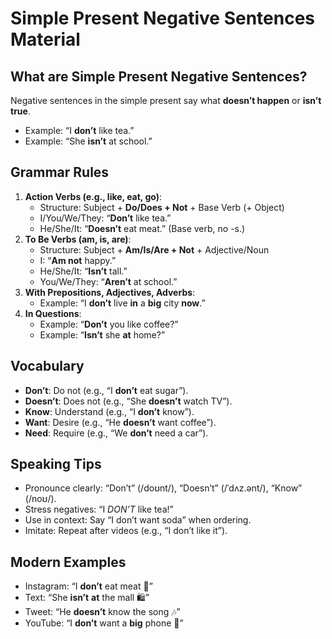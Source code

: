 # Simple Present Negative Sentences Material

## What are Simple Present Negative Sentences?
Negative sentences in the simple present say what **doesn’t happen** or **isn’t true**.  
- Example: “I **don’t** like tea.”  
- Example: “She **isn’t** at school.”  

## Grammar Rules
1. **Action Verbs (e.g., like, eat, go)**:  
   - Structure: Subject + **Do/Does + Not** + Base Verb (+ Object)  
   - I/You/We/They: “**Don’t** like tea.”  
   - He/She/It: “**Doesn’t** eat meat.” (Base verb, no -s.)  
2. **To Be Verbs (am, is, are)**:  
   - Structure: Subject + **Am/Is/Are + Not** + Adjective/Noun  
   - I: “**Am not** happy.”  
   - He/She/It: “**Isn’t** tall.”  
   - You/We/They: “**Aren’t** at school.”  
3. **With Prepositions, Adjectives, Adverbs**:  
   - Example: “I **don’t** live **in** a **big** city **now**.”  
4. **In Questions**:  
   - Example: “**Don’t** you like coffee?”  
   - Example: “**Isn’t** she **at** home?”  

## Vocabulary
- **Don’t**: Do not (e.g., “I **don’t** eat sugar”).  
- **Doesn’t**: Does not (e.g., “She **doesn’t** watch TV”).  
- **Know**: Understand (e.g., “I **don’t** know”).  
- **Want**: Desire (e.g., “He **doesn’t** want coffee”).  
- **Need**: Require (e.g., “We **don’t** need a car”).  

## Speaking Tips
- Pronounce clearly: “Don’t” (/doʊnt/), “Doesn’t” (/ˈdʌz.ənt/), “Know” (/noʊ/).  
- Stress negatives: “I *DON’T* like tea!”  
- Use in context: Say “I don’t want soda” when ordering.  
- Imitate: Repeat after videos (e.g., “I don’t like it”).

## Modern Examples
- Instagram: “I **don’t** eat meat 🍔”  
- Text: “She **isn’t** **at** the mall 🛍️”  
- Tweet: “He **doesn’t** know the song 🎶”  
- YouTube: “I **don’t** want a **big** phone 📱”